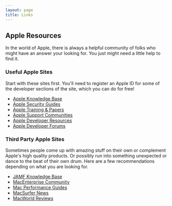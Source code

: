 ```yaml
---
layout: page
title: Links
---
```


## Apple Resources

In the world of Apple, there is always a helpful community of folks who might have an answer your looking for. You just might need a little help to find it.


### Useful Apple Sites

Start with these sites first. You'll need to register an Apple ID for some of the developer sections of the site, which you can do for free!

- [Apple Knowledge Base](http://kbase.info.apple.com/)
- [Apple Security Guides](http://www.apple.com/support/security/guides/)
- [Apple Training & Papers](http://training.apple.com/osx)
- [Apple Support Communities](https://discussions.apple.com)
- [Apple Developer Resources](https://developer.apple.com/resources/)
- [Apple Developer Forums](https://forums.developer.apple.com/)


### Third Party Apple Sites

Sometimes people come up with amazing stuff on their own or complement Apple's high quality products. Or possibly run into something unexpected or dance to the beat of their own drum. Here are a few recommendations depending on what you are looking for.

- [JAMF Knowledge Base](https://jamfnation.jamfsoftware.com/articles.html)
- [MacEnterprise Community](http://www.macenterprise.org/)
- [Mac Performance Guides](http://macperformanceguide.com/index_topics.html)
- [MacSurfer News](http://www.macsurfer.com/)
- [MacWorld Reviews](http://www.macworld.com/)
